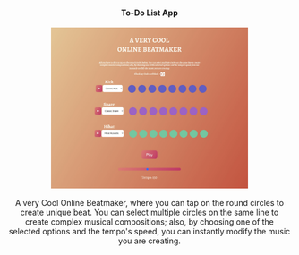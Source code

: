 <h4 align="center">To-Do List App</h4>

<p align="center"><img  width="70%" src="https://github.com/marco-faltoni/beatmaker-project/blob/main/screen.jpg"></p>

<p align="center">A very Cool Online Beatmaker, where you can tap on the round circles to create unique beat. You can select multiple circles on the same line to create complex musical compositions; also, by choosing one of the selected options and the tempo's speed, you can instantly modify the music you are creating.</p>
